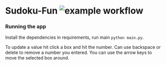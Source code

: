 # Sudoku-Fun ![example workflow](https://github.com/mmmtastymmm/sudoku-fun/actions/workflows/test.yml/badge.svg)

### Running the app

Install the dependencies in requirements, run main ```python main.py```.

To update a value hit click a box and hit the number. Can use backspace or delete to remove a number you entered. You
can use the arrow keys to move the selected box around.